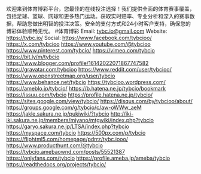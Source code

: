 欢迎来到体育博彩平台，您最佳的在线投注选择！我们提供全面的体育赛事覆盖，包括足球、篮球、网球和更多热门运动。获取实时赔率、专业分析和深入的赛事数据，帮助您做出明智的投注决策。安全的支付方式和24小时客户支持，确保您的博彩体验顺畅无忧。
#体育博彩
Email: tybc.io@gmail.com
Website: https://tybc.io/
Social:
https://www.facebook.com/tybcioo/
https://x.com/tybcioo
https://www.youtube.com/@tybcioo
https://www.pinterest.com/tybcio/
https://vimeo.com/tybcio
https://bit.ly/m/tybcio
https://www.blogger.com/profile/16142022071867747582
https://gravatar.com/tybcioo
https://www.reddit.com/user/tybcioo/
https://www.openstreetmap.org/user/tybcio
https://www.behance.net/tybcio
https://tybcioo.wordpress.com/
https://ameblo.jp/tybcio/
https://b.hatena.ne.jp/tybcio/bookmark
https://issuu.com/tybcio
https://profile.hatena.ne.jp/tybcio/
https://sites.google.com/view/tybcio/
https://disqus.com/by/tybcioo/about/
https://groups.google.com/g/tybcio/c/aw-oWWw_aeM
https://jakle.sakura.ne.jp/pukiwiki/?tybcio
http://iki-iki.sakura.ne.jp/members/miyano/mtgwiki/index.php?tybcio
https://garyo.sakura.ne.jp/LTSA/index.php?tybcio
https://myspace.com/tybcio
https://500px.com/p/tybcio
https://fliphtml5.com/homepage/pdrrz/tybc.iooo/
https://www.producthunt.com/@tybcio
https://tybcio.amebaownd.com/posts/55521387
https://onlyfans.com/tybcio
https://profile.ameba.jp/ameba/tybcio
https://readthedocs.org/projects/tybcio/
